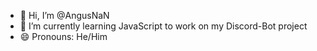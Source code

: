 - 👋 Hi, I’m @AngusNaN
- 🌱 I’m currently learning JavaScript to work on my Discord-Bot project
- 😄 Pronouns: He/Him


<!---
AngusNaN/AngusNaN is a ✨ special ✨ repository because its `README.md` (this file) appears on your GitHub profile.
You can click the Preview link to take a look at your changes.
--->
